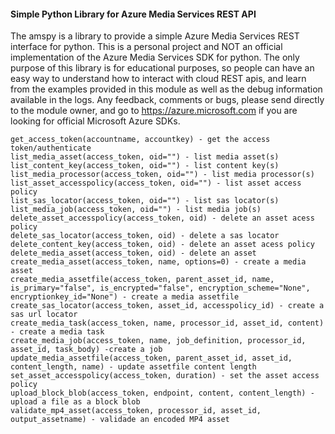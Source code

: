 #### Simple Python Library for Azure Media Services REST API
The amspy is a library to provide a simple Azure Media Services REST interface for python. This is a personal project and NOT an official implementation of the Azure Media Services SDK for python. The only purpose of this library is for educational purposes, so people can have an easy way to understand how to interact with cloud REST apis, and learn from the examples provided in this module as well as the debug information available in the logs. Any feedback, comments or bugs, please send directly to the module owner, and go to https://azure.microsoft.com if you are looking for official Microsoft Azure SDKs.

```
get_access_token(accountname, accountkey) - get the access token/authenticate
list_media_asset(access_token, oid="") - list media asset(s)
list_content_key(access_token, oid="") - list content key(s)
list_media_processor(access_token, oid="") - list media processor(s)
list_asset_accesspolicy(access_token, oid="") - list asset access policy
list_sas_locator(access_token, oid="") - list sas locator(s)
list_media_job(access_token, oid="") - list media job(s)
delete_asset_accesspolicy(access_token, oid) - delete an asset acess policy
delete_sas_locator(access_token, oid) - delete a sas locator
delete_content_key(access_token, oid) - delete an asset acess policy
delete_media_asset(access_token, oid) - delete an asset
create_media_asset(access_token, name, options=0) - create a media asset
create_media_assetfile(access_token, parent_asset_id, name, is_primary="false", is_encrypted="false", encryption_scheme="None", encryptionkey_id="None") - create a media assetfile
create_sas_locator(access_token, asset_id, accesspolicy_id) - create a sas url locator
create_media_task(access_token, name, processor_id, asset_id, content) - create a media task
create_media_job(access_token, name, job_definition, processor_id, asset_id, task_body) -create a job
update_media_assetfile(access_token, parent_asset_id, asset_id, content_length, name) - update assetfile content length
set_asset_accesspolicy(access_token, duration) - set the asset access policy
upload_block_blob(access_token, endpoint, content, content_length) - upload a file as a block blob
validate_mp4_asset(access_token, processor_id, asset_id, output_assetname) - validade an encoded MP4 asset
```
